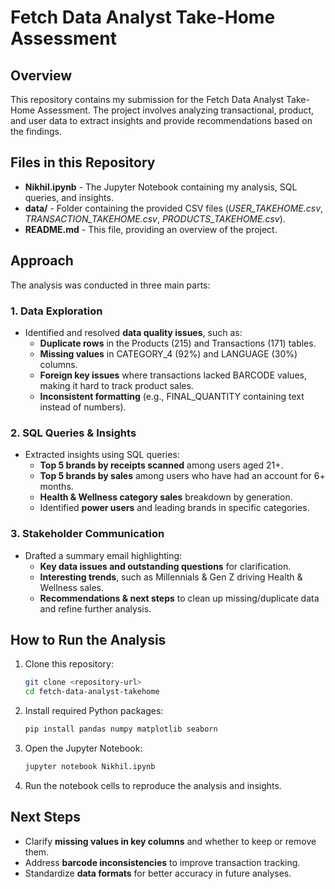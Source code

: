 # Fetch Data Analyst Take-Home Assessment

## Overview
This repository contains my submission for the Fetch Data Analyst Take-Home Assessment. The project involves analyzing transactional, product, and user data to extract insights and provide recommendations based on the findings.

## Files in this Repository
- **Nikhil.ipynb** - The Jupyter Notebook containing my analysis, SQL queries, and insights.
- **data/** - Folder containing the provided CSV files (*USER_TAKEHOME.csv*, *TRANSACTION_TAKEHOME.csv*, *PRODUCTS_TAKEHOME.csv*).
- **README.md** - This file, providing an overview of the project.

## Approach
The analysis was conducted in three main parts:

### 1. Data Exploration
- Identified and resolved **data quality issues**, such as:
  - **Duplicate rows** in the Products (215) and Transactions (171) tables.
  - **Missing values** in CATEGORY_4 (92%) and LANGUAGE (30%) columns.
  - **Foreign key issues** where transactions lacked BARCODE values, making it hard to track product sales.
  - **Inconsistent formatting** (e.g., FINAL_QUANTITY containing text instead of numbers).

### 2. SQL Queries & Insights
- Extracted insights using SQL queries:
  - **Top 5 brands by receipts scanned** among users aged 21+.
  - **Top 5 brands by sales** among users who have had an account for 6+ months.
  - **Health & Wellness category sales** breakdown by generation.
  - Identified **power users** and leading brands in specific categories.

### 3. Stakeholder Communication
- Drafted a summary email highlighting:
  - **Key data issues and outstanding questions** for clarification.
  - **Interesting trends**, such as Millennials & Gen Z driving Health & Wellness sales.
  - **Recommendations & next steps** to clean up missing/duplicate data and refine further analysis.

## How to Run the Analysis
1. Clone this repository:
   ```bash
   git clone <repository-url>
   cd fetch-data-analyst-takehome
   ```
2. Install required Python packages:
   ```bash
   pip install pandas numpy matplotlib seaborn
   ```
3. Open the Jupyter Notebook:
   ```bash
   jupyter notebook Nikhil.ipynb
   ```
4. Run the notebook cells to reproduce the analysis and insights.

## Next Steps
- Clarify **missing values in key columns** and whether to keep or remove them.
- Address **barcode inconsistencies** to improve transaction tracking.
- Standardize **data formats** for better accuracy in future analyses.
